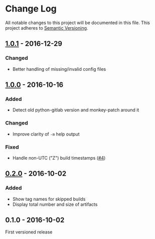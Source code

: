 # Change Log
All notable changes to this project will be documented in this file.
This project adheres to [Semantic Versioning](http://semver.org/).

## [1.0.1] - 2016-12-29
### Changed
- Better handling of missing/invalid config files


## [1.0.0] - 2016-10-16
### Added
- Detect old python-gitlab version and monkey-patch around it

### Changed
- Improve clarity of `-m` help output

### Fixed
- Handle non-UTC ("Z") build timestamps ([#4])



## [0.2.0] - 2016-10-02
### Added
- Show tag names for skipped builds
- Display total number and size of artifacts


## 0.1.0 - 2016-10-02
First versioned release


[Unreleased]: https://github.com/JonathonReinhart/gitlab-artifact-cleanup/compare/v1.0.1...HEAD
[1.0.1]: https://github.com/JonathonReinhart/gitlab-artifact-cleanup/compare/v1.0.0...v1.0.1
[1.0.0]: https://github.com/JonathonReinhart/gitlab-artifact-cleanup/compare/v0.2.0...v1.0.0
[0.2.0]: https://github.com/JonathonReinhart/gitlab-artifact-cleanup/compare/v0.1.0...v0.2.0

[#4]: https://github.com/JonathonReinhart/gitlab-artifact-cleanup/pull/4
